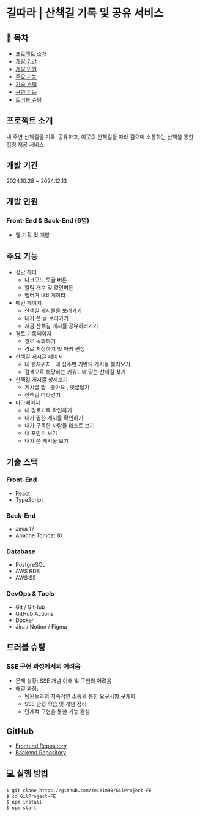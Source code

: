 # 길따라 | 산책길 기록 및 공유 서비스

## 📌 목차
* [프로젝트 소개](#프로젝트-소개)
* [개발 기간](#개발-기간)
* [개발 인원](#개발-인원)
* [주요 기능](#주요-기능)
* [기술 스택](#기술-스택)
* [구현 기능](#구현-기능)
* [트러블 슈팅](#트러블-슈팅)

## 프로젝트 소개
내 주변 산책길을 기록, 공유하고, 이웃의 산책길을 따라 걸으며 소통하는 산책을 통한 힐링 제공 서비스

## 개발 기간
2024.10.28 ~ 2024.12.13

## 개발 인원
### Front-End & Back-End (6명)
* 웹 기획 및 개발

## 주요 기능
* 상단 헤더
  * 다크모드 토글 버튼
  * 알림 개수 및 확인버튼
  * 햄버거 내비게이터 
* 메인 페이지
  * 산책길 게시물들 보러가기
  * 내가 쓴 글 보러가기
  * 지금 산책길 게시물 공유하러가기
* 경로 기록페이지
  * 경로 녹화하기
  * 경로 저장하기 및 마커 편집
* 산책길 게시글 페이지
  * 내 현재위치 , 내 집주변 기반의 게시물 불러오기
  * 검색으로 해당하는 키워드에 맞는 산책길 찾기
* 산책길 게시글 상세보기
  * 게시글 찜 , 좋아요 , 댓글달기
  * 산책길 따라걷기
* 마아페이지
  * 내 경로기록 확인하기
  * 내가 찜한 게시물 확인하기
  * 내가 구독한 사람들 리스트 보기
  * 내 포인트 보기
  * 내가 쓴 게시물 보기
 


## 기술 스택
### Front-End
* React
* TypeScript

### Back-End
* Java 17
* Apache Tomcat 10

### Database
* PostgreSQL
* AWS RDS
* AWS S3

### DevOps & Tools
* Git / GitHub
* GitHub Actions
* Docker
* Jira / Notion / Figma

## 트러블 슈팅
### SSE 구현 과정에서의 어려움
* 문제 상황: SSE 개념 이해 및 구현의 어려움
* 해결 과정: 
  * 팀원들과의 지속적인 소통을 통한 요구사항 구체화
  * SSE 관련 학습 및 개념 정리
  * 단계적 구현을 통한 기능 완성

## GitHub
- [Frontend Repository](https://github.com/teikim98/GilProject-FE)
- [Backend Repository](https://github.com/momoandsana/Gil-Project-Backend)

## 💻 실행 방법
```bash
$ git clone https://github.com/teikim98/GilProject-FE
$ cd GilProject-FE
$ npm install
$ npm start
```
